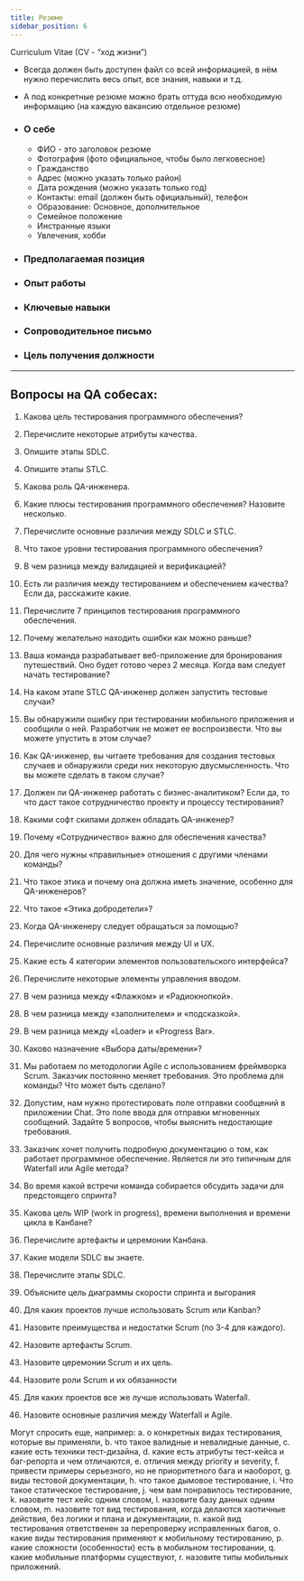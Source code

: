 ```yaml
---
title: Резюме
sidebar_position: 6
---
```


Curriculum Vitae (CV - “ход жизни”)

- Всегда должен быть доступен файл со всей информацией, в нём нужно перечислить весь опыт, все знания, навыки и т.д.
- А под конкретные резюме можно брать оттуда всю необходимую информацию (на каждую вакансию отдельное резюме)

- ### О себе

  - ФИО - это заголовок резюме
  - Фотография (фото официальное, чтобы было легковесное)
  - Гражданство
  - Адрес (можно указать только район)
  - Дата рождения (можно указать только год)
  - Контакты: email (должен быть официальный), телефон
  - Образование: Основное, дополнительное
  - Cемейное положение
  - Инстранные языки
  - Увлечения, хобби
  
- ### Предполагаемая позиция

- ### Опыт работы 

- ### Ключевые навыки 

- ### Сопроводительное письмо

- ### Цель получения должности


***
## Вопросы на QA собесах:

1. Какова цель тестирования программного обеспечения?
2. Перечислите некоторые атрибуты качества.
3. Опишите этапы SDLC.
4. Опишите этапы STLC.
5. Какова роль QA-инженера.
6. Какие плюсы тестирования программного обеспечения? Назовите несколько.
7. Перечислите основные различия между SDLC и STLC.
8. Что такое уровни тестирования программного обеспечения?
9. В чем разница между валидацией и верификацией?
10. Есть ли различия между тестированием и обеспечением качества? Если да, расскажите какие.
11. Перечислите 7 принципов тестирования программного обеспечения.
12. Почему желательно находить ошибки как можно раньше?
13. Ваша команда разрабатывает веб-приложение для бронирования путешествий. Оно будет готово через 2 месяца. Когда вам следует начать тестирование?
14. На каком этапе STLC QA-инженер должен запустить тестовые случаи?
15. Вы обнаружили ошибку при тестировании мобильного приложения и сообщили о ней. Разработчик не может ее воспроизвести. Что вы можете упустить в этом случае?
16. Как QA-инженер, вы читаете требования для создания тестовых случаев и обнаружили среди них некоторую двусмысленность. Что вы можете сделать в таком случае?
17. Должен ли QA-инженер работать с бизнес-аналитиком? Если да, то что даст такое сотрудничество проекту и процессу тестирования?
18. Какими софт скилами должен обладать QA-инженер?
19. Почему «Сотрудничество» важно для обеспечения качества?
20. Для чего нужны «правильные» отношения с другими членами команды?
21. Что такое этика и почему она должна иметь значение, особенно для QA-инженеров?
22. Что такое «Этика добродетели»?
23. Когда QA-инженеру следует обращаться за помощью?

9. Перечислите основные различия между UI и UX.
10. Какие есть 4 категории элементов пользовательского интерфейса?
11. Перечислите некоторые элементы управления вводом.
12. В чем разница между «Флажком» и «Радиокнопкой».
13. В чем разница между «заполнителем» и «подсказкой».
14. В чем разница между «Loader» и «Progress Bar».
15. Каково назначение «Выбора даты/времени»?

4. Мы работаем по методологии Agile с использованием фреймворка Scrum. Заказчик постоянно меняет требования. Это проблема для команды? Что может быть сделано?
5. Допустим, нам нужно протестировать поле отправки сообщений в приложении Chat. Это поле ввода для отправки мгновенных сообщений. Задайте 5 вопросов, чтобы выяснить недостающие требования.

1. Заказчик хочет получить подробную документацию о том, как работает программное обеспечение. Является ли это типичным для Waterfall или Agile метода?
2. Во время какой встречи команда собирается обсудить задачи для предстоящего спринта?
3. Какова цель WIP (work in progress), времени выполнения и времени цикла в Канбане?
4. Перечислите артефакты и церемонии Канбана.
5. Какие модели SDLC вы знаете.
6. Перечислите этапы SDLC.
7. Объясните цель диаграммы скорости спринта и выгорания
8. Для каких проектов лучше использовать Scrum или Kanban?
9. Назовите преимущества и недостатки Scrum (по 3-4 для каждого).
10. Назовите артефакты Scrum.
11. Назовите церемонии Scrum и их цель.
12. Назовите роли Scrum и их обязанности
13. Для каких проектов все же лучше использовать Waterfall.
14. Назовите основные различия между Waterfall и Agile.

Могут спросить еще, например: 
a. о конкретных видах тестирования, которые вы применяли, 
b. что такое валидные и невалидные данные, 
c. какие есть техники тест-дизайна,
d. какие есть атрибуты тест-кейса и баг-репорта и чем отличаются,
e. отличия между priority и severity,
f. привести примеры серьезного, но не приоритетного бага и наоборот,
g. виды тестовой документации,
h. что такое дымовое тестирование,
i. Что такое статическое тестирование,
j. чем вам понравилось тестирование,
k. назовите тест кейс одним словом, 
l. назовите базу данных одним словом, 
m. назовите тот вид тестирования, когда делаются хаотичные действия, без логики и плана и документации, 
n. какой вид тестирования ответственен за перепроверку исправленных багов,
o. какие виды тестирования применяют к мобильному тестированию,
p. какие сложности (особенности) есть в мобильном тестировании,
q. какие мобильные платформы существуют,
r. назовите типы мобильных приложений.

